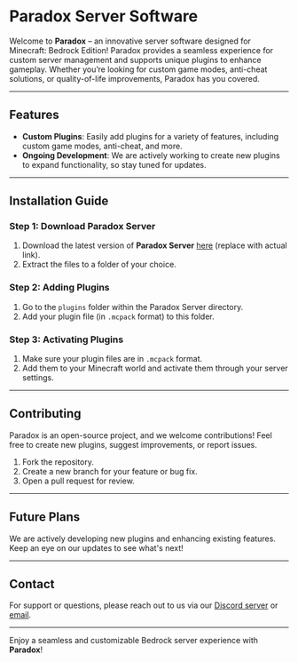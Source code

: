 # Paradox Server Software

Welcome to **Paradox** – an innovative server software designed for Minecraft: Bedrock Edition! Paradox provides a seamless experience for custom server management and supports unique plugins to enhance gameplay. Whether you’re looking for custom game modes, anti-cheat solutions, or quality-of-life improvements, Paradox has you covered.

---

## Features

- **Custom Plugins**: Easily add plugins for a variety of features, including custom game modes, anti-cheat, and more.
- **Ongoing Development**: We are actively working to create new plugins to expand functionality, so stay tuned for updates.

---

## Installation Guide

### Step 1: Download Paradox Server

1. Download the latest version of **Paradox Server** [here](https://your-download-link.com) (replace with actual link).
2. Extract the files to a folder of your choice.

### Step 2: Adding Plugins

1. Go to the `plugins` folder within the Paradox Server directory.
2. Add your plugin file (in `.mcpack` format) to this folder.

### Step 3: Activating Plugins

1. Make sure your plugin files are in `.mcpack` format.
2. Add them to your Minecraft world and activate them through your server settings.

---

## Contributing

Paradox is an open-source project, and we welcome contributions! Feel free to create new plugins, suggest improvements, or report issues.

1. Fork the repository.
2. Create a new branch for your feature or bug fix.
3. Open a pull request for review.

---

## Future Plans

We are actively developing new plugins and enhancing existing features. Keep an eye on our updates to see what's next!

---

## Contact

For support or questions, please reach out to us via our [Discord server](https://your-discord-link.com) or [email](mailto:support@paradoxserversoftware.com).

---

Enjoy a seamless and customizable Bedrock server experience with **Paradox**!

